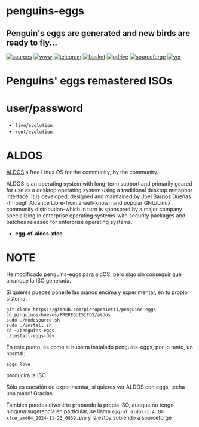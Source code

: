 penguins-eggs
=============

## Penguin&#39;s eggs are generated and new birds are ready to fly...
[![sources](https://img.shields.io/badge/github-sources-cyan)](https://github.com/pieroproietti/penguins-eggs)
[![www](https://img.shields.io/badge/www-blog-cyan)](https://penguins-eggs.net)
[![telegram](https://img.shields.io/badge/telegram-group-cyan)](https://t.me/penguins_eggs)
[![basket](https://img.shields.io/badge/basket-naked-blue)](https://penguins-eggs/basket/)
[![gdrive](https://img.shields.io/badge/gdrive-all-blue)](https://drive.google.com/drive/folders/19fwjvsZiW0Dspu2Iq-fQN0J-PDbKBlYY)
[![sourceforge](https://img.shields.io/badge/sourceforge-all-blue)](https://sourceforge.net/projects/penguins-eggs/files/)
[![ver](https://img.shields.io/npm/v/penguins-eggs.svg)](https://npmjs.org/package/penguins-eggs)

# Penguins' eggs remastered ISOs

# user/password
* ```live/evolution```
* ```root/evolution```

# ALDOS

[ALDOS](https://www.alcancelibre.org/aldos) a free Linux OS for the community, by the community.

ALDOS is an operating system with long-term support and primarily geared for use as a desktop operating system using a traditional desktop metaphor interface. It is developed, designed and maintained by Joel Barrios Dueñas -through Alcance Libre-from a well-known and popular GNU/Linux community distribution-which in turn is sponsored by a major company specializing in enterprise operating systems-with security packages and patches released for enterprise operating systems.

* **egg-of-aldos-xfce**


# NOTE
He modificado penguins-eggs para aldOS, pero sigo sin conseguir que arranque la ISO generada. 

Si quieres puedes ponerle las manos encima y experimentar, en tu propio sistema:
```shell
git clone https://github.com/pieroproietti/penguins-eggs
cd pingüinos-huevos/PREREQUISITOS/aldos
sudo ./nodesource.sh
sudo ./install.sh
cd ~/penguins-eggs
./install-eggs-dev
```
En este punto, es como si hubiera instalado penguins-eggs, por lo tanto, un normal:

`eggs love`

producirá la ISO

Sólo es cuestión de experimentar, si quieres ver ALDOS con eggs, ¡echa una mano! Gracias

También puedes divertirte probando la propia ISO, aunque no tengo ninguna sugerencia en 
particular, se llama `egg-of_aldos-1.4.18-xfce_amd64_2024-11-23_0839.iso`
 y la estoy subiendo a sourceforge